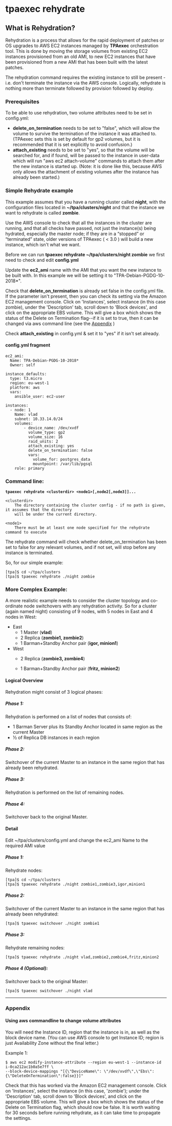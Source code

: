 # tpaexec rehydrate

## What is Rehydration?

Rehydration is a process that allows for the rapid deployment of patches or OS upgrades to AWS EC2 instances managed by **TPAexec** orchestration tool. This is done by moving the storage volumes from existing EC2 instances provisioned from an old AMI, to new EC2 instances that have been provisioned from a new AMI that has been built with the latest patches.

The rehydration command requires the existing instance to still be present - i.e. don't terminate the instance via the AWS console. Logically, rehydrate is nothing more than terminate followed by provision followed by deploy.

### Prerequisites

To be able to use rehydration, two volume attributes need to be set in config.yml: 

- **delete_on_termination** needs to be set to "false", which will allow the volume to survive the termination of the instance it was attached to. (TPAexec sets this is set by default for gp2 volumes, but it is recommended that it is set explicitly to avoid confusion.)
- **attach_existing** needs to be set to "yes", so that the volume will be searched for, and if found, will be passed to the instance in user-data which will run "aws ec2 attach-volume" commands to attach them after the new instance is started up. (Note: it is done like this, because AWS only allows the attachment of existing volumes after the instance has already been started.)

### Simple Rehydrate example

This example assumes that you have a running cluster called **night**, with the configuration files located in **~/tpa/clusters/night** and that the instance we want to rehydrate is called **zombie**.

Use the AWS console to check that all the instances in the cluster are running, and that all checks have passed, not just the instance(s) being hydrated, especially the master node; if they are in a “stopped” or “terminated” state, older versions of TPAexec ( < 3.0 ) will build a new instance, which isn't what we want.



Before we can run **tpaexec rehydrate ~/tpa/clusters/night zombie** we first need to check and edit **config.yml**

Update the **ec2_ami** name with the AMI that you want the new instance to be built with. In this example we will be setting it to "TPA-Debian-PGDG-10-2018*". 

Check that **delete_on_termination** is already set false in the config.yml file. If the parameter isn't present, then you can check its setting via the Amazon EC2 management console. Click on 'Instances', select instance (in this case zombie), under the 'Description' tab, scroll down to 'Block devices', and click on the appropriate EBS volume. This will give a box which shows the status of the Delete on Termination flag--if it is set to true, then it can be changed via aws command line (see the [Appendix](#appendix) )

Check **attach_existing** in config.yml & set it to "yes" if it isn't set already.

#### config.yml fragment

```
ec2_ami:
  Name: TPA-Debian-PGDG-10-2018*
  Owner: self

instance_defaults:
  type: t3.micro
  region: eu-west-1
  platform: aws
  vars:
    ansible_user: ec2-user

instances:
  - node: 1
    Name: vlad
    subnet: 10.33.14.0/24
    volumes:
        - device_name: /dev/xvdf
          volume_type: gp2
          volume_size: 16
          raid_units: 2
          attach_existing: yes
          delete_on_termination: false
          vars:
            volume_for: postgres_data
            mountpoint: /var/lib/pgsql
    role: primary

```


### Command line:

**`tpaexec rehydrate <clusterdir> <node1>[,node2[,node3]]... `**

```
<clusterdir>
	The directory containing the cluster config - if no path is given, it assumes that the directory
	will be under the current directory.

<node1>
	There must be at least one node specified for the rehydrate command to execute

```
The rehydrate command will check whether delete_on_termination has been set to false for any relevant volumes,
and if not set, will stop before any instance is terminated.


So, for our simple example:

```
[tpa]$ cd ~/tpa/clusters
[tpa]$ tpaexec rehydrate ./night zombie
```


### More Complex Example:

A more realistic example needs to consider the cluster topology and co-ordinate node switchovers with any rehydration activity. So for a cluster (again named night) consisting of 9 nodes, with 5 nodes in East and 4 nodes in West:

- East
  - 1 Master (**vlad**)
  - 2 Replica (**zombie1, zombie2**)
  - 1 Barman+Standby Anchor pair (**igor, minion1**)
- West
  - 2 Replica (**zombie3, zombie4**)

  - 1 Barman+Standby Anchor pair (**fritz, minion2**)

#### Logical Overview

Rehydration might consist of 3 logical phases:

##### Phase 1:

Rehydration is performed on a list of nodes that consists of:                                               
- 1 Barman Server plus its Standby Anchor located in same region as the current Master    
- ½ of Replica DB instances in each region

##### Phase 2:

Switchover of the current Master to an instance in the same region that has already been rehydrated.

##### Phase 3:

Rehydration is performed on the list of remaining nodes.

##### Phase 4:

Switchover back to the original Master.



#### Detail 

Edit ~/tpa/clusters/config.yml and change the ec2_ami Name to the required AMI value

##### Phase 1:

Rehydrate nodes:

```
[tpa]$ cd ~/tpa/clusters
[tpa]$ tpaexec rehydrate ./night zombie1,zombie3,igor,minion1

```

##### Phase 2:

Switchover of the current Master to an instance in the same region that has already been rehydrated: 

```
[tpa]$ tpaexec switchover ./night zombie1
```

##### Phase 3:

Rehydrate remaining nodes:

```
[tpa]$ tpaexec rehydrate ./night vlad,zombie2,zombie4,fritz,minion2
```

##### Phase 4 (Optional):

Switchover back to the original Master:

```
[tpa]$ tpaexec switchover ./night vlad
```





------

### Appendix
<a name="appendix"></a>

#### Using aws commandline to change volume attributes

You will need the Instance ID, region that the instance is in, as well as the block device name. (You can use AWS console to get Instance ID; region is just Availability Zone without the final letter.)

Example 1:

```
$ aws ec2 modify-instance-attribute --region eu-west-1 --instance-id i-0ca212ac1b0a5e7ff \
--block-device-mappings "[{\"DeviceName\": \"/dev/xvdf\",\"Ebs\":{\"DeleteOnTermination\":false}}]"
```

Check that this has worked via the Amazon EC2 management console. Click on 'Instances', select the instance (in this case, 'zombie'); under the 'Description' tab, scroll down to 'Block devices', and click on the appropriate EBS volume. This will give a box which shows the status of the Delete on Termination flag, which should now be false. It is worth waiting for 30 seconds before running rehydrate, as it can take time to propagate the settings.

